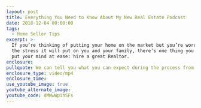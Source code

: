 ```yaml
---
layout: post
title: Everything You Need to Know About My New Real Estate Podcast
date: 2018-12-04 00:00:00
tags:
  - Home Seller Tips
excerpt: >-
  If you’re thinking of putting your home on the market but you’re worried about
  the stress it will put on you and your family, there’s one thing you can do to
  put your mind at ease: hire a great Realtor.
enclosure:
pullquote: We can tell you what you can expect during the process from start to finish.
enclosure_type: video/mp4
enclosure_time:
use_youtube_image: true
youtube_alternate_image:
youtube_code: dMWwWpihSFs
---
```

